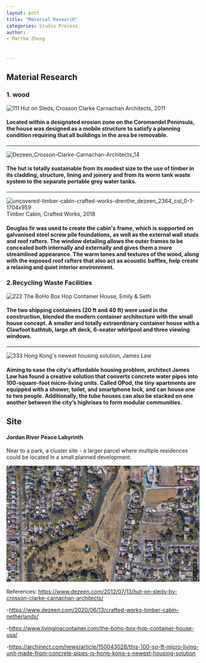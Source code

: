 ```yaml
---
layout: post
title: "Material Research"
categories: Studio Process
author:
- Martha Zheng


---
```


## Material Research
### 1. wood

![111](https://user-images.githubusercontent.com/90550813/133102547-2386e5bc-b8de-45cf-b45a-59950b14be9b.png)
Hut on Sleds, Crosson Clarke Carnachan Architects, 2011
#### Located within a designated erosion zone on the Coromandel Peninsula, the house was designed as a mobile structure to satisfy a planning condition requiring that all buildings in the area be removable.
---
![Dezeen_Crosson-Clarke-Carnachan-Architects_14](https://user-images.githubusercontent.com/90550813/133101339-2b9c7a81-bbfa-45cf-95da-5a9d8e494970.png)
#### The hut is totally sustainable from its modest size to the use of timber in its cladding, structure, lining and joinery and from its worm tank waste system to the separate portable grey water tanks.

--- 
![uncovered-timber-cabin-crafted-works-drenthe_dezeen_2364_col_0-1-1704x959](https://user-images.githubusercontent.com/90550813/133077546-544e145b-8f6f-4c11-86cd-3396177eacb2.jpg)
Timber Cabin, Crafted Works, 2018
#### Douglas fir was used to create the cabin's frame, which is supported on galvanised steel screw pile foundations, as well as the external wall studs and roof rafters. The window detailing allows the outer frames to be concealed both internally and externally and gives them a more streamlined appearance. The warm tones and textures of the wood, along with the exposed roof rafters that also act as acoustic baffles, help create a relaxing and quiet interior environment.

### 2.Recycling Waste Facilities

![222](https://user-images.githubusercontent.com/90550813/133107203-3b400934-ec8e-499b-9565-5fff426e271f.png)
The BoHo Box Hop Container House, Emily & Seth
#### The two shipping containers (20 ft and 40 ft) were used in the construction, blended the modern container architecture with the small house concept. A smaller and totally extraordinary container house with a Clawfoot bathtub, large aft deck, 6-seater whirlpool and three viewing windows.

---
![333](https://user-images.githubusercontent.com/90550813/133109733-e2883ce1-09a4-47f8-b8cd-b3ef82325caa.png)
Hong Kong's newest housing solution, James Law
#### Aiming to ease the city's affordable housing problem, architect James Law has found a creative solution that converts concrete water pipes into 100-square-foot micro-living units. Called OPod, the tiny apartments are equipped with a shower, toilet, and smartphone lock, and can house one to two people. Additionally, the tube houses can also be stacked on one another between the city’s highrises to form modular communities.

## Site
#### Jordan River Peace Labyrinth
Near to a park, a cluster site - a larger parcel where multiple residences could be located in a small planned 
development. 

![site](https://raw.githubusercontent.com/yawenzh/YZmar/master/image/%E5%BE%AE%E4%BF%A1%E5%9B%BE%E7%89%87_20210913091342.png)

References: 
https://www.dezeen.com/2012/07/13/hut-on-sleds-by-crosson-clarke-carnachan-architects/
           
-https://www.dezeen.com/2020/06/13/crafted-works-timber-cabin-netherlands/
           
-https://www.livinginacontainer.com/the-boho-box-hop-container-house-usa/

-https://archinect.com/news/article/150043028/this-100-sq-ft-micro-living-unit-made-from-concrete-pipes-is-hong-kong-s-newest-housing-solution

